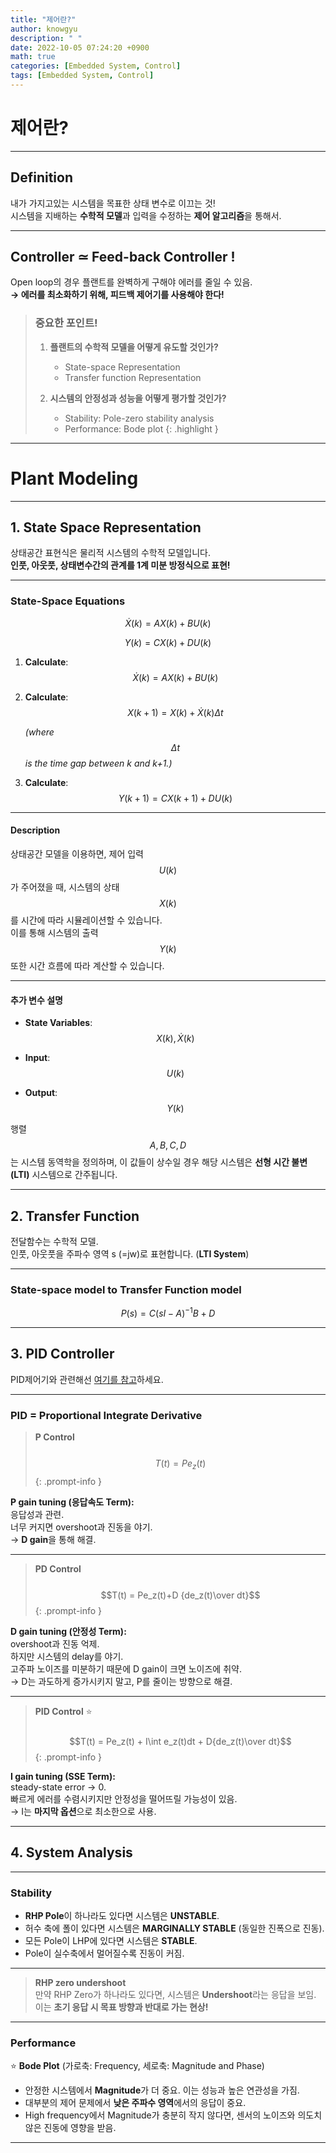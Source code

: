```yaml
---
title: "제어란?"
author: knowgyu
description: " "
date: 2022-10-05 07:24:20 +0900
math: true
categories: [Embedded System, Control]
tags: [Embedded System, Control]
---
```


# 제어란?

---

## Definition

내가 가지고있는 시스템을 목표한 상태 변수로 이끄는 것!  
시스템을 지배하는 **수학적 모델**과 입력을 수정하는 **제어 알고리즘**을 통해서.

---

## Controller $\simeq$ Feed-back Controller !

Open loop의 경우 플랜트를 완벽하게 구해야 에러를 줄일 수 있음.  
**→ 에러를 최소화하기 위해, 피드백 제어기를 사용해야 한다!**

> ### 중요한 포인트!
> 1. **플랜트의 수학적 모델을 어떻게 유도할 것인가?**
>    - State-space Representation
>    - Transfer function Representation
>
> 2. **시스템의 안정성과 성능을 어떻게 평가할 것인가?**
>    - Stability: Pole-zero stability analysis
>    - Performance: Bode plot
{: .highlight }

---

# Plant Modeling

---

## 1. State Space Representation

상태공간 표현식은 물리적 시스템의 수학적 모델입니다.  
**인풋, 아웃풋, 상태변수간의 관계를 1계 미분 방정식으로 표현!**

---

### State-Space Equations

$$
\dot{X}(k) = AX(k) + BU(k)
$$

$$
Y(k) = CX(k) + DU(k)
$$

1. **Calculate**:  
   $$
   \dot{X}(k) = AX(k) + BU(k)
   $$

2. **Calculate**:  
   $$
   X(k+1) = X(k) + \dot{X}(k) \Delta t
   $$

   _(where $$\Delta t$$ is the time gap between k and k+1.)_

3. **Calculate**:  
   $$
   Y(k+1) = CX(k+1) + DU(k)
   $$

---

#### Description

상태공간 모델을 이용하면, 제어 입력 $$ U(k) $$가 주어졌을 때, 시스템의 상태 $$ X(k) $$를 시간에 따라 시뮬레이션할 수 있습니다.  
이를 통해 시스템의 출력 $$ Y(k) $$ 또한 시간 흐름에 따라 계산할 수 있습니다.

---

#### 추가 변수 설명

- **State Variables**:  
  $$
  X(k), \dot{X}(k)
  $$

- **Input**:  
  $$
  U(k)
  $$

- **Output**:  
  $$
  Y(k)
  $$

행렬 $$ A, B, C, D $$는 시스템 동역학을 정의하며, 이 값들이 상수일 경우 해당 시스템은 **선형 시간 불변(LTI)** 시스템으로 간주됩니다.

---

## 2. Transfer Function

전달함수는 수학적 모델.  
인풋, 아웃풋을 주파수 영역 s (=jw)로 표현합니다. (**LTI System**)

---

### State-space model to Transfer Function model

$$
P(s) = C(sI-A)^{-1}B+D
$$

---

## 3. PID Controller

PID제어기와 관련해선 [여기를 참고](#)하세요.

---

### PID = Proportional Integrate Derivative

> **P Control**  
> &emsp;&emsp;&emsp;&emsp; $$T(t) = Pe_z(t)$$
{: .prompt-info }

**P gain tuning (응답속도 Term):**  
응답성과 관련.  
너무 커지면 overshoot과 진동을 야기.  
→ **D gain**을 통해 해결.

---

> **PD Control**  
> &emsp;&emsp;&emsp;&emsp; $$T(t) = Pe_z(t)+D {de_z(t)\over dt}$$
{: .prompt-info }

**D gain tuning (안정성 Term):**  
overshoot과 진동 억제.  
하지만 시스템의 delay를 야기.  
고주파 노이즈를 미분하기 때문에 D gain이 크면 노이즈에 취약.  
→ D는 과도하게 증가시키지 말고, P를 줄이는 방향으로 해결.

---

> **PID Control** ⭐  
> &emsp;&emsp;&emsp;&emsp; $$T(t) = Pe_z(t) + I\int e_z(t)dt + D{de_z(t)\over dt}$$
{: .prompt-info }

**I gain tuning (SSE Term):**  
steady-state error → 0.  
빠르게 에러를 수렴시키지만 안정성을 떨어뜨릴 가능성이 있음.  
→ I는 **마지막 옵션**으로 최소한으로 사용.

---

## 4. System Analysis

---

### Stability

- **RHP Pole**이 하나라도 있다면 시스템은 **UNSTABLE**.
- 허수 축에 폴이 있다면 시스템은 **MARGINALLY STABLE** (동일한 진폭으로 진동).
- 모든 Pole이 LHP에 있다면 시스템은 **STABLE**.
- Pole이 실수축에서 멀어질수록 진동이 커짐.

---

> **RHP zero undershoot**  
> 만약 RHP Zero가 하나라도 있다면, 시스템은 **Undershoot**라는 응답을 보임.  
> 이는 **초기 응답 시 목표 방향과 반대로 가는 현상!**

---

### Performance

⭐ **Bode Plot** (가로축: Frequency, 세로축: Magnitude and Phase)

- 안정한 시스템에서 **Magnitude**가 더 중요. 이는 성능과 높은 연관성을 가짐.  
- 대부분의 제어 문제에서 **낮은 주파수 영역**에서의 응답이 중요.  
- High frequency에서 Magnitude가 충분히 작지 않다면, 센서의 노이즈와 의도치 않은 진동에 영향을 받음.

---
